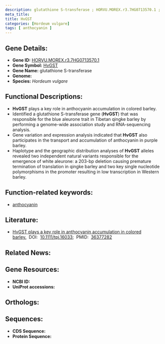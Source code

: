 ```yaml
---
description: glutathione S-transferase ; HORVU.MOREX.r3.7HG0713570.1 ; Hordeum vulgare
meta_title:
title: HvGST
categories: [Hordeum vulgare]
tags: [ anthocyanin ]
---
```


## Gene Details:
- **Gene ID:** [HORVU.MOREX.r3.7HG0713570.1]()
- **Gene Symbol:** <u>HvGST</u>
- **Gene Name:** glutathione S-transferase
- **Genome:** []()
- **Species:** *Hordeum vulgare*

## Functional Descriptions:
   - **HvGST** plays a key role in anthocyanin accumulation in colored barley.
   - Identified a glutathione S-transferase gene (**HvGST**) that was responsible for the blue aleurone trait in Tibetan qingke barley by performing a genome-wide association study and RNA-sequencing analysis.
   - Gene variation and expression analysis indicated that **HvGST** also participates in the transport and accumulation of anthocyanin in purple barley.
   - Haplotype and the geographic distribution analyses of **HvGST** alleles revealed two independent natural variants responsible for the emergence of white aleurone: a 203-bp deletion causing premature termination of translation in qingke barley and two key single nucleotide polymorphisms in the promoter resulting in low transcription in Western barley.

## Function-related keywords:
   - [anthocyanin](/tags/anthocyanin/)

## Literature:
   - [HvGST plays a key role in anthocyanin accumulation in colored barley.](https://doi.org/10.1111/tpj.16033)&nbsp;&nbsp;DOI:&nbsp;&nbsp;[10.1111/tpj.16033](https://doi.org/10.1111/tpj.16033);&nbsp;&nbsp;PMID:&nbsp;&nbsp;[36377282](https://pubmed.ncbi.nlm.nih.gov/36377282/)

## Related News:

## Gene Resources:
- **NCBI ID:**  [](https://www.ncbi.nlm.nih.gov/gene/?term=)
- **UniProt accessions:**  [](https://www.uniprot.org/uniprotkb//entry)

## Orthologs:

## Sequences:
- **CDS Sequence:**
- **Protein Sequence:**
